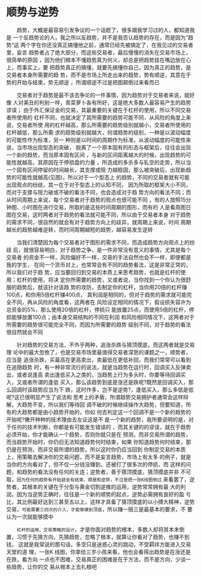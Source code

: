 # 顺势与逆势


  　　趋势，大概是最容易引发争议的一个话题了，很多跟我学习过的人，都知道我是
  一个反趋势论的人，我之所以反趋势，并不是我否认趋势的存在，而是因为”趋势”这
  两个字在你还没真正搞懂他之前，通常已经先被搞定了，在我见过的交易者里，妄言
  趋势者占了绝大部分，而这些交易者，最后慢慢的消失在交易市场上，很简单的原因
  ，因为他们根本不懂趋势真为何义，却总是把趋势挂在嘴边放在心上，而事实上，要
  把趋势真正的搞懂，就要先搞懂你自己，因为真正的趋势，是交易者本身所需要的趋
  势，而不是市场上所走出来的趋势，势有顺逆，其意在于势的开始与结束，势无顺逆
  ，所谓顺逆不过是把图颠倒过来看而已

  　　交易者对于趋势是最不该去争论的一件事情，因为趋势对于交易者来说，就好像
  人对美丑的判别一样，青菜萝卜各有所好，这是绝大多数人最容易产生的趋势谬误；
  由于外汇保证金的交易，其最重要的关键在于杠杆的使用，所以不同交易者所使用的
  杠杆不同，也就决定了其所需要的趋势可能不同，从风险的角度上来说，交易者所使
  用的杠杆越高，那么所需要的趋势级别就越小，交易者所使用的杠杆越低，那么所需
  求的趋势级别就越大，何谓趋势的级别，一种是以波动幅度的可能性作为标准，另一
  种则是以时间的周期作为标准，从波动幅度的可能性来说，当市场出现型态的突破，
  脱离了一个原本固有的形态与框架后，往往会出现一个新的趋势，而当原本固有区间
  ，与新的区间距离越大的时候，出现趋势的可能性就越高，其原因在于停损盘的力量
  ，所造成的多杀多与轧空的走势，所以当一个固有区间停留的时间越长，其支撑或阻
  力越稳固，那么被突破后，出现新趋势的可能性就越高(见图)，所以对于一个型态上
  的趋势，不同的交易者就有可能出现观点的纷歧，其一在于对于型态上的认知不同，
  因为所取的框架大小不同，而对于支撑与阻力破或不破的看法不同，也会造成对于趋
  势方向的看法不同；而从时间周期上来说，每个交易者对于趋势的观点也很可能不同
  ，有的人按照15分钟图、小时图在进行交易，所取的是这些时间周期的图形，而有的
  人是看周图日图在交易，这时两者对于趋势的看法就可能不同，所以由于交易者本身
  对于趋势的需求不同，很自然的就会有对于趋势方向上的歧异，就周期上来说，时间
  周期越长的趋势越难逆转，而时间周期越短的趋势，越容易发生逆转

  　　当我们清楚因为每个交易者对于图形的需求不同，而造成趋势方向观点上的纷歧
  后，就很容易明白，对于趋势之争，是一件非常没有意义的事情，尤其是每个交易者
  的资金不一样，风险偏好不一样，交易的手法自然也会不一样，即便都是我的学生，
  在同一个货币对上，也常常会有不同的趋势看法，这是非常正常的，所以我们对于趋
  势，应当要回归到交易的本质上来思考趋势，也就是杠杆的使用；杠杆的使用，将决
  定你所需要的趋势，又或者说，当你找到一个你认为很舒服的趋势后，就该针对该趋
  势的攻防，去制定你的杠杆，当你用20倍的杠杆赚100点，和你用5倍杠杆赚400点，
  其利润是相同的，但对于趋势的需求就可能完全不同，再从风险的角度看，这两者在
  风险设定相同的情况下，假设损失容许为总资金的5%，那么使用20倍的杠杆，停损只
  能放置25点，而使用5倍的杠杆，停损能够放置100点；由本身交易结构的不同在利润
  和风险相同情况下，这两者对于所需要的趋势很可能完全不同，而因为所需要的趋势
  级别不同，对于趋势的看法很自然就会不同

  　　针对趋势的交易方法，不外乎两种，追涨杀跌与猜顶摸底，而这两者就是交易理
  论中的最大忽攸了，也是交易市场里最值得交易者深思的课题之一，顺势者，应当是
  追涨杀跌，买最高在更高卖出，卖最低在更低补回，而我们常常可以看到在追随趋势
  时，有一种非常流行的说法，就是当趋势在运行时，回调买入反弹卖出，或者说逢高
  卖出逢低买入之类的，当趋势上行为多头时，你要等待回调买入，又或者所谓的逢低
  买入，那么该趋势到底是涨还是跌呢?既然是回调买入，那么回调时该趋势应当为下
  跌，这时作多，岂不是逆势?，逢低买入，那么多低是低呢?这已很明显产生了说法和
  思考上的矛盾，所谓趋势交易拥护者通常会这样辩解，大趋势不变，所以我们等待回
  调不破的时候继续操作大趋势，但要知道，所有的大趋势都是由小趋势开始的，你如
  何去判定这一个回调不是一个新的趋势的开始呢?撇开种种的技术理由去左证这是不
  是一个新的趋势，我所要说明的是，对于任何的技术判断，你都是有可能发生错误的
  ，而其关键的的谬误，就在于趋势必须开始，你才能确认一个趋势，否则你就只是在
  预测，而非交易所谓的趋势，而当趋势开始时，你仍旧无法知道趋势何时结束，如果
  你知道趋势何时结束，那仍是在预测，而非交易所谓的趋势，所以这时你仍应当回到
  你制定交易的本质上，用策略去解决你的交易问题，而不是妄言趋势，市场上有太多
  的例子，就是当你的方向看对了，但不仅一分钱没赚到，还被打了很多次的停损，而
  这样的问题，和趋势的看法没有任何的关连；逆势者，善于猜顶摸底，猜顶摸底并非
  不可取，`因为任何的趋势有开始就会有结束，顺是和逆势，不过是把一张K线图倒过`
  来看罢了，逆势者，其根本的关键在于分型与黄金切割逆推的运用，逆势常常拥有最
  大的利润，因为当逆势正确时，往往是一个新的顺势的起点，逆势必需拥有良好的盈
  亏比，其比例最好达到三甚至五以上，这样才具备了猜顶摸底的以小搏大精神，逆势
  交易，`可能需要三四次的介入，才能够摸到顶底`，所以赚一赔三是最基本的要求，不
  要认为一次就能够摸中

  　　`杠杆的运用、交易策略的设计`，才是你面对趋势的根本，多数人却将其本末倒
  置，习惯于先猜方向，先猜趋势，忽略了根本，就算让你看对了趋势，也赚不到钱，
  这就是我常说的那句话，多空只是迷惑心灵的跳动，不受羁绊方能进入交易天堂的道
  理，一张K 线图，你拿给三岁小孩来看，他也会看得出趋势是在涨还是在跌，看方向
  一点也不困难，交易真正的困难是在于方法，而不是方向，少谈一些趋势，让你的交
  易从根本上去扎根吧

